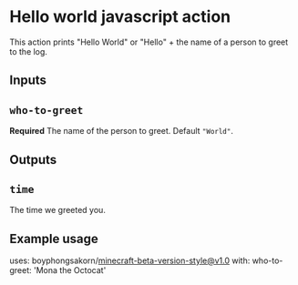 # Hello world javascript action

This action prints "Hello World" or "Hello" + the name of a person to greet to the log.

## Inputs

## `who-to-greet`

**Required** The name of the person to greet. Default `"World"`.

## Outputs

## `time`

The time we greeted you.

## Example usage

uses: boyphongsakorn/minecraft-beta-version-style@v1.0
with:
  who-to-greet: 'Mona the Octocat'